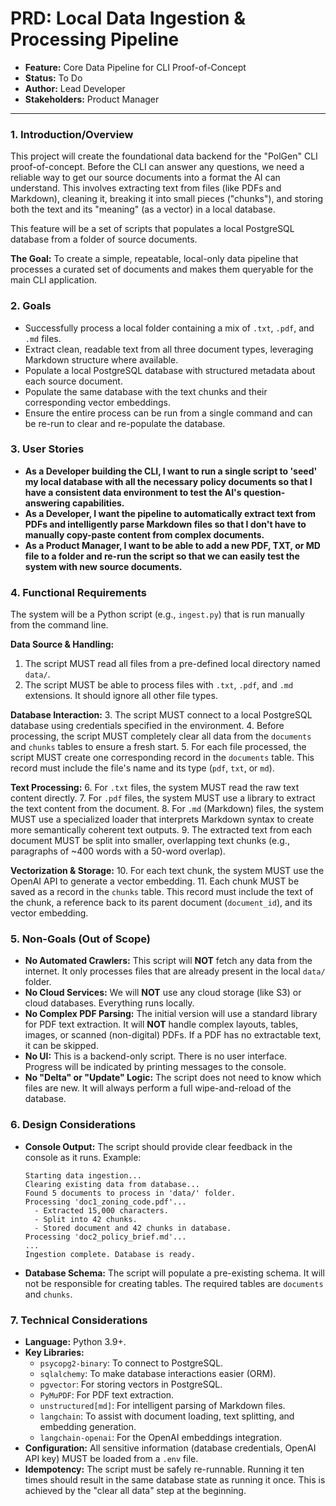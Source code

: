 # PRD: Local Data Ingestion & Processing Pipeline

-   **Feature:** Core Data Pipeline for CLI Proof-of-Concept
-   **Status:** To Do
-   **Author:** Lead Developer
-   **Stakeholders:** Product Manager

---

### 1. Introduction/Overview

This project will create the foundational data backend for the "PolGen" CLI proof-of-concept. Before the CLI can answer any questions, we need a reliable way to get our source documents into a format the AI can understand. This involves extracting text from files (like PDFs and Markdown), cleaning it, breaking it into small pieces ("chunks"), and storing both the text and its "meaning" (as a vector) in a local database.

This feature will be a set of scripts that populates a local PostgreSQL database from a folder of source documents.

**The Goal:** To create a simple, repeatable, local-only data pipeline that processes a curated set of documents and makes them queryable for the main CLI application.

### 2. Goals

*   Successfully process a local folder containing a mix of `.txt`, `.pdf`, and `.md` files.
*   Extract clean, readable text from all three document types, leveraging Markdown structure where available.
*   Populate a local PostgreSQL database with structured metadata about each source document.
*   Populate the same database with the text chunks and their corresponding vector embeddings.
*   Ensure the entire process can be run from a single command and can be re-run to clear and re-populate the database.

### 3. User Stories

*   **As a Developer building the CLI, I want to run a single script to 'seed' my local database with all the necessary policy documents so that I have a consistent data environment to test the AI's question-answering capabilities.**
*   **As a Developer, I want the pipeline to automatically extract text from PDFs and intelligently parse Markdown files so that I don't have to manually copy-paste content from complex documents.**
*   **As a Product Manager, I want to be able to add a new PDF, TXT, or MD file to a folder and re-run the script so that we can easily test the system with new source documents.**

### 4. Functional Requirements

The system will be a Python script (e.g., `ingest.py`) that is run manually from the command line.

**Data Source & Handling:**
1.  The script MUST read all files from a pre-defined local directory named `data/`.
2.  The script MUST be able to process files with `.txt`, `.pdf`, and `.md` extensions. It should ignore all other file types.

**Database Interaction:**
3.  The script MUST connect to a local PostgreSQL database using credentials specified in the environment.
4.  Before processing, the script MUST completely clear all data from the `documents` and `chunks` tables to ensure a fresh start.
5.  For each file processed, the script MUST create one corresponding record in the `documents` table. This record must include the file's name and its type (`pdf`, `txt`, or `md`).

**Text Processing:**
6.  For `.txt` files, the system MUST read the raw text content directly.
7.  For `.pdf` files, the system MUST use a library to extract the text content from the document.
8.  For `.md` (Markdown) files, the system MUST use a specialized loader that interprets Markdown syntax to create more semantically coherent text outputs.
9.  The extracted text from each document MUST be split into smaller, overlapping text chunks (e.g., paragraphs of ~400 words with a 50-word overlap).

**Vectorization & Storage:**
10. For each text chunk, the system MUST use the OpenAI API to generate a vector embedding.
11. Each chunk MUST be saved as a record in the `chunks` table. This record must include the text of the chunk, a reference back to its parent document (`document_id`), and its vector embedding.

### 5. Non-Goals (Out of Scope)

*   **No Automated Crawlers:** This script will **NOT** fetch any data from the internet. It only processes files that are already present in the local `data/` folder.
*   **No Cloud Services:** We will **NOT** use any cloud storage (like S3) or cloud databases. Everything runs locally.
*   **No Complex PDF Parsing:** The initial version will use a standard library for PDF text extraction. It will **NOT** handle complex layouts, tables, images, or scanned (non-digital) PDFs. If a PDF has no extractable text, it can be skipped.
*   **No UI:** This is a backend-only script. There is no user interface. Progress will be indicated by printing messages to the console.
*   **No "Delta" or "Update" Logic:** The script does not need to know which files are new. It will always perform a full wipe-and-reload of the database.

### 6. Design Considerations

*   **Console Output:** The script should provide clear feedback in the console as it runs. Example:
    ```
    Starting data ingestion...
    Clearing existing data from database...
    Found 5 documents to process in 'data/' folder.
    Processing 'doc1_zoning_code.pdf'...
      - Extracted 15,000 characters.
      - Split into 42 chunks.
      - Stored document and 42 chunks in database.
    Processing 'doc2_policy_brief.md'...
    ...
    Ingestion complete. Database is ready.
    ```
*   **Database Schema:** The script will populate a pre-existing schema. It will not be responsible for creating tables. The required tables are `documents` and `chunks`.

### 7. Technical Considerations

*   **Language:** Python 3.9+.
*   **Key Libraries:**
    *   `psycopg2-binary`: To connect to PostgreSQL.
    *   `sqlalchemy`: To make database interactions easier (ORM).
    *   `pgvector`: For storing vectors in PostgreSQL.
    *   `PyMuPDF`: For PDF text extraction.
    *   `unstructured[md]`: For intelligent parsing of Markdown files.
    *   `langchain`: To assist with document loading, text splitting, and embedding generation.
    *   `langchain-openai`: For the OpenAI embeddings integration.
*   **Configuration:** All sensitive information (database credentials, OpenAI API key) MUST be loaded from a `.env` file.
*   **Idempotency:** The script must be safely re-runnable. Running it ten times should result in the same database state as running it once. This is achieved by the "clear all data" step at the beginning.
